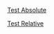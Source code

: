 [Test Absolute](/content/interface-gameplay/planets/planets-list.md)

[Test Relative](reference/list-of-resources.md)